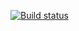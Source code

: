 [![Build status](https://ci.appveyor.com/api/projects/status/s3stal7s7vxsbf14?svg=true)](https://ci.appveyor.com/project/OlesyaZubkova/ahj-sse-ws)

